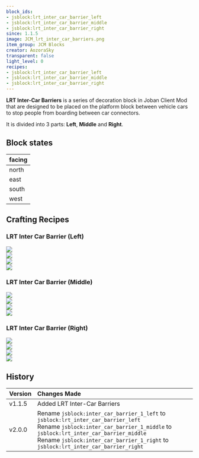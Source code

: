 ```yaml
---
block_ids:
- jsblock:lrt_inter_car_barrier_left
- jsblock:lrt_inter_car_barrier_middle
- jsblock:lrt_inter_car_barrier_right
since: 1.1.5
image: JCM_lrt_inter_car_barriers.png
item_group: JCM Blocks
creator: AozoraSky
transparent: false
light_level: 0
recipes:
- jsblock:lrt_inter_car_barrier_left
- jsblock:lrt_inter_car_barrier_middle
- jsblock:lrt_inter_car_barrier_right
---
```


**LRT Inter-Car Barriers** is a series of decoration block in Joban Client Mod that are designed to be placed on the platform block between vehicle cars to stop people from boarding between car connectors.

It is divided into 3 parts: **Left**, **Middle** and **Right**.

## Block states
| facing |
|:-------|
| north  |
| east   |
| south  |
| west   |

## Crafting Recipes

### LRT Inter Car Barrier (Left)
<div class="crafting">
    <div class="crafting-table">
        <!-- row 1 -->
        <div><img src="../crafting/Minecraft_Yellow_dye.png"></div>
        <div></div>
        <div></div>
        <!-- row 2 -->
        <div><img src="../crafting/Minecraft_Yellow_dye.png"></div>
        <div></div>
        <div></div>
        <!-- row 3 -->
        <div><img src="../crafting/Minecraft_Stick.png"></div>
        <div></div>
        <div></div>
    </div>
    <div class="crafting-arrow"></div>
    <div class="crafting-result" data-count="6">
        <img src="../crafting/JCM_Item_Lrt_inter_car_barrier_left.png">
    </div>
</div>

### LRT Inter Car Barrier (Middle)
<div class="crafting">
    <div class="crafting-table">
        <!-- row 1 -->
        <div></div>
        <div><img src="../crafting/Minecraft_Yellow_dye.png"></div>
        <div></div>
        <!-- row 2 -->
        <div></div>
        <div><img src="../crafting/Minecraft_Yellow_dye.png"></div>
        <div></div>
        <!-- row 3 -->
        <div></div>
        <div><img src="../crafting/Minecraft_Stick.png"></div>
        <div></div>
    </div>
    <div class="crafting-arrow"></div>
    <div class="crafting-result" data-count="6">
        <img src="../crafting/JCM_Item_Lrt_inter_car_barrier_middle.png">
    </div>
</div>

### LRT Inter Car Barrier (Right)
<div class="crafting">
    <div class="crafting-table">
        <!-- row 1 -->
        <div></div>
        <div></div>
        <div><img src="../crafting/Minecraft_Yellow_dye.png"></div>
        <!-- row 2 -->
        <div></div>
        <div></div>
        <div><img src="../crafting/Minecraft_Yellow_dye.png"></div>
        <!-- row 3 -->
        <div></div>
        <div></div>
        <div><img src="../crafting/Minecraft_Stick.png"></div>
    </div>
    <div class="crafting-arrow"></div>
    <div class="crafting-result" data-count="6">
        <img src="../crafting/JCM_Item_Lrt_inter_car_barrier_right.png">
    </div>
</div>

## History
| Version | Changes Made                 |
|:--------|:-----------------------------|
| v1.1.5  | Added LRT Inter-Car Barriers |
| v2.0.0  | Rename `jsblock:inter_car_barrier_1_left` to `jsblock:lrt_inter_car_barrier_left`<br>Rename `jsblock:inter_car_barrier_1_middle` to `jsblock:lrt_inter_car_barrier_middle`<br>Rename `jsblock:inter_car_barrier_1_right` to `jsblock:lrt_inter_car_barrier_right`|
